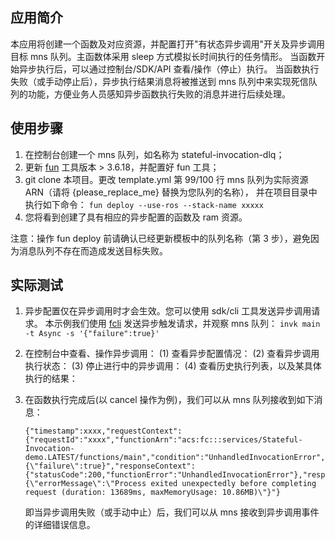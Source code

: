 
## 应用简介

本应用将创建一个函数及对应资源，并配置打开"有状态异步调用"开关及异步调用目标 mns 队列。主函数体采用 sleep 方式模拟长时间执行的任务情形。
当函数开始异步执行后，可以通过控制台/SDK/API 查看/操作（停止）执行。
当函数执行失败（或手动停止后），异步执行结果消息将被推送到 mns 队列中来实现死信队列的功能，方便业务人员感知异步函数执行失败的消息并进行后续处理。

## 使用步骤

1. 在控制台创建一个 mns 队列，如名称为 stateful-invocation-dlq；
2. 更新 [fun](https://help.aliyun.com/document_detail/140283.html) 工具版本 > 3.6.18，并配置好 fun 工具；
3. git clone 本项目。更改 template.yml 第 99/100 行 mns 队列为实际资源 ARN（请将 {please_replace_me} 替换为您队列的名称），
并在项目目录中执行如下命令： `fun deploy --use-ros --stack-name xxxxx`
4. 您将看到创建了具有相应的异步配置的函数及 ram 资源。 

注意：操作 fun deploy 前请确认已经更新模板中的队列名称（第 3 步），避免因为消息队列不存在而造成发送目标失败。

## 实际测试
1. 异步配置仅在异步调用时才会生效。您可以使用 sdk/cli 工具发送异步调用请求。
    本示例我们使用 [fcli](https://help.aliyun.com/document_detail/52995.html) 发送异步触发请求，并观察 mns 队列：
    `invk main -t Async -s '{"failure":true}'`
    
2. 在控制台中查看、操作异步调用：
    (1) 查看异步配置情况：
    (2) 查看异步调用执行状态：
    (3) 停止进行中的异步调用：
    (4) 查看历史执行列表，以及某具体执行的结果：
    
3. 在函数执行完成后(以 cancel 操作为例)，我们可以从 mns 队列接收到如下消息：
    ```
    {"timestamp":xxxx,"requestContext":{"requestId":"xxxx","functionArn":"acs:fc:::services/Stateful-Invocation-demo.LATEST/functions/main","condition":"UnhandledInvocationError","approximateInvokeCount":1},"requestPayload":"{\"failure\":true}","responseContext":{"statusCode":200,"functionError":"UnhandledInvocationError"},"responsePayload":"{\"errorMessage\":\"Process exited unexpectedly before completing request (duration: 13689ms, maxMemoryUsage: 10.86MB)\"}"}
    ```
    即当异步调用失败（或手动中止）后，我们可以从 mns 接收到异步调用事件的详细错误信息。